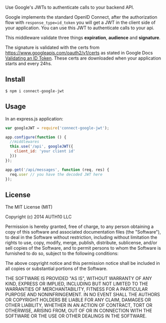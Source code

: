 Use Google's JWTs to authenticate calls to your backend API.

Google implements the standard OpenID Connect, after the authorization flow with `response_type=id_token` you will get a JWT in the client side of your application. You can use this JWT to authenticate calls to your api.

This middleware validate three things __expiration__, __audience__ and __signature__.

The signature is validated with the certs from https://www.googleapis.com/oauth2/v1/certs as stated in Google Docs [Validating an ID Token](https://developers.google.com/accounts/docs/OAuth2Login#validatinganidtoken). These certs are downloaded when your application starts and every 24hs.

## Install

~~~
$ npm i connect-google-jwt
~~~

## Usage

In an express.js application:

~~~javascript
var googleJWT = require('connect-google-jwt');

app.configure(function () {
  //middlewares
  this.use('/api', googleJWT({
    client_id: 'your client id'
  }))
});

app.get('/api/messages', function (req, res) {
  req.user // you have the decoded JWT here
});
~~~

## License

The MIT License (MIT)

Copyright (c) 2014 AUTH10 LLC

Permission is hereby granted, free of charge, to any person obtaining a copy
of this software and associated documentation files (the "Software"), to deal
in the Software without restriction, including without limitation the rights
to use, copy, modify, merge, publish, distribute, sublicense, and/or sell
copies of the Software, and to permit persons to whom the Software is
furnished to do so, subject to the following conditions:

The above copyright notice and this permission notice shall be included in
all copies or substantial portions of the Software.

THE SOFTWARE IS PROVIDED "AS IS", WITHOUT WARRANTY OF ANY KIND, EXPRESS OR
IMPLIED, INCLUDING BUT NOT LIMITED TO THE WARRANTIES OF MERCHANTABILITY,
FITNESS FOR A PARTICULAR PURPOSE AND NONINFRINGEMENT. IN NO EVENT SHALL THE
AUTHORS OR COPYRIGHT HOLDERS BE LIABLE FOR ANY CLAIM, DAMAGES OR OTHER
LIABILITY, WHETHER IN AN ACTION OF CONTRACT, TORT OR OTHERWISE, ARISING FROM,
OUT OF OR IN CONNECTION WITH THE SOFTWARE OR THE USE OR OTHER DEALINGS IN
THE SOFTWARE.